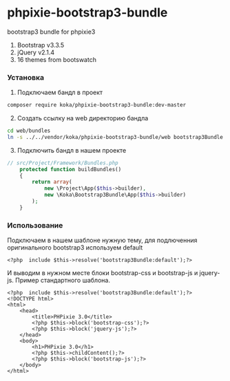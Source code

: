 # phpixie-bootstrap3-bundle
bootstrap3 bundle for phpixie3

 1. Bootstrap v3.3.5
 2. jQuery v2.1.4
 3. 16 themes from bootswatch

### Установка
1) Подключаем бандл в проект
```sh
composer require koka/phpixie-bootstrap3-bundle:dev-master
```
2) Создать ссылку на web директорию бандла
```sh
cd web/bundles
ln -s ../../vendor/koka/phpixie-bootstrap3-bundle/web bootstrap3Bundle
```
3) Подключить бандл в нашем проекте
```php
// src/Project/Framework/Bundles.php
    protected function buildBundles()
    {
        return array(
            new \Project\App($this->builder),
            new \Koka\Bootstrap3Bundle\App($this->builder)
        );
    }
```

### Использование
Подключаем в нашем шаблоне нужную тему, для подлюченния оригинального bootstrap3 используем default
```
<?php  include $this->resolve('bootstrap3Bundle:default');?>
```
И выводим в нужном месте блоки bootstrap-css и bootstrap-js и jquery-js.
Пример стандартного шаблона.
```
<?php  include $this->resolve('bootstrap3Bundle:default');?>
<!DOCTYPE html>
<html>
	<head>
		<title>PHPixie 3.0</title>
		<?php $this->block('bootstrap-css');?>
		<?php $this->block('jquery-js');?>
	</head>
	<body>
        <h1>PHPixie 3.0</h1>
		<?php $this->childContent();?>
		<?php $this->block('bootstrap-js');?>
	</body>
</html>
```